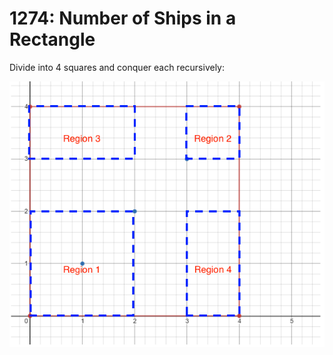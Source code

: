 # 1274: Number of Ships in a Rectangle

Divide into 4 squares and conquer each recursively:

![chart](LC1274.png)